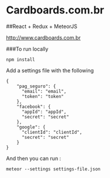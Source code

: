 # Cardboards.com.br

##React + Redux + MeteorJS

http://www.cardboards.com.br


###To run locally

`npm install`

Add a settings file with the following

```
{
    "pag_seguro": {
      "email": "email",
      "token": "token"
    },
    "facebook": {
      "appId": "appId",
      "secret": "secret"
    },
    "google": {
      "clientId": "clientId",
      "secret": "secret"
    }
}
```

And then you can run :

`meteor --settings settings-file.json`
